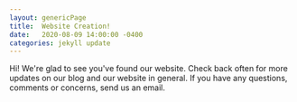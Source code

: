 ```yaml
---
layout: genericPage
title:  Website Creation!
date:   2020-08-09 14:00:00 -0400
categories: jekyll update
---
```


Hi! We're glad to see you've found our website. Check back often for more updates on our blog and our website in general. If you have any questions, comments or concerns, send us an email.
